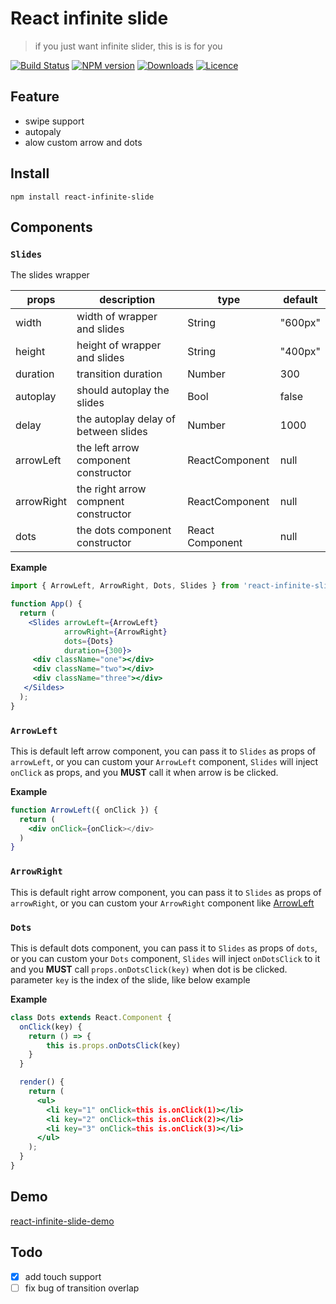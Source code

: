 # React infinite slide
> if you just want infinite slider, this is is for you

[![Build Status](https://travis-ci.org/jkvim/react-infinite-slide.svg?branch=master)](https://travis-ci.org/jkvim/react-infinite-slide.js)
[![NPM version][npm-image]][npm-url]
[![Downloads][downloads-image]][npm-url]
[![Licence][licence-image]][npm-url]

[npm-url]: https://npmjs.org/package/react-infinite-slide
[downloads-image]: http://img.shields.io/npm/dm/react-infinite-slide.svg
[npm-image]: http://img.shields.io/npm/v/react-infinite-slide.svg
[licence-image]: 	https://img.shields.io/npm/l/react-infinite-slide.svg

## Feature
- swipe support
- autopaly
- alow custom arrow and dots

## Install
    npm install react-infinite-slide

## Components
### `Slides`
The slides wrapper

| props      | description                          | type            | default |
|------------|--------------------------------------|-----------------|---------|
| width      | width of wrapper and slides          | String          | "600px" |
| height     | height of wrapper and slides         | String          | "400px" |
| duration   | transition duration                  | Number          | 300     |
| autoplay   | should autoplay the slides           | Bool            | false   |
| delay      | the autoplay delay of between slides | Number          | 1000    |
| arrowLeft  | the left arrow component constructor | ReactComponent  | null    |
| arrowRight | the right arrow compnent constructor | ReactComponent  | null    |
| dots       | the dots component constructor       | React Component | null    |

**Example**
```jsx
import { ArrowLeft, ArrowRight, Dots, Slides } from 'react-infinite-slide';

function App() {
  return (
    <Slides arrowLeft={ArrowLeft}
            arrowRight={ArrowRight}
            dots={Dots}
            duration={300}>
     <div className="one"></div>
     <div className="two"></div>
     <div className="three"></div>
   </Sildes>
  );
}

```

### `ArrowLeft`
This is default left arrow component, you can pass it to `Slides` as 
props of `arrowLeft`, or you can custom your `ArrowLeft` component,
`Slides` will inject `onClick` as props, and you **MUST** call it
when arrow is be clicked. 

**Example**
```jsx
function ArrowLeft({ onClick }) {
  return (
    <div onClick={onClick></div>
  )
}
``` 

### `ArrowRight`
This is default right arrow component, you can pass it to `Slides` as 
props of `arrowRight`, or you can custom your `ArrowRight` component 
like [ArrowLeft](#arrowleft)


### `Dots`
This is default dots component, you can pass it to `Slides` as props of `dots`,
or you can custom your `Dots` component, `Slides` will inject `onDotsClick` to
it and you **MUST** call `props.onDotsClick(key)` when dot is be clicked. parameter
`key` is the index of the slide, like below example


**Example**
```jsx
class Dots extends React.Component {
  onClick(key) {
    return () => {
        this is.props.onDotsClick(key)
    }
  }

  render() {
    return (
      <ul>
        <li key="1" onClick=this is.onClick(1)></li>
        <li key="2" onClick=this is.onClick(2)></li>
        <li key="3" onClick=this is.onClick(3)></li>
      </ul>
    );
  }
}
```


## Demo
[react-infinite-slide-demo](http://jkvim.github.io/react-infinite-slide)

## Todo
- [x] add touch support
- [ ] fix bug of transition overlap